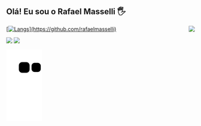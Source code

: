 ## Olá! Eu sou o Rafael Masselli 🖐️
 

<div>
  <a href="https://github.com/rafaelmasselli">
  <img aling align="right" height="180em"src="https://github-readme-stats.vercel.app/api?username=rafaelmasselli&theme=dracula&count_private=true"/>
    
  [![ Langs](https://github-readme-stats.vercel.app/api/top-langs/?username=rafaelmasselli&theme=dracula&count_private=true")](https://github.com/rafaelmasselli)
<div>

  
  <a href="https://instagram.com/massellirafael" target="_blank"><img src="https://img.shields.io/badge/-Instagram-%23E4405F?style=for-the-badge&logo=instagram&logoColor=white" target="_blank"></a>
   <a href="https://www.linkedin.com/in/rafael-masselli-740921214/" target="_blank"><img src= "https://img.shields.io/badge/LinkedIn-0077B5?style=for-the-badge&logo=linkedin&logoColor=white">   
<div>


 ![Snake animation](https://github.com/rafaelmasselli/rafaelmasselli/blob/output/github-contribution-grid-snake.svg)
                                                  
 <div>
